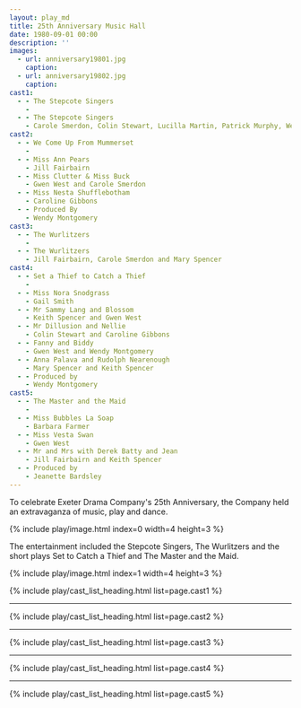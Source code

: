 ```yaml
---
layout: play_md
title: 25th Anniversary Music Hall
date: 1980-09-01 00:00
description: ''
images:
  - url: anniversary19801.jpg
    caption: 
  - url: anniversary19802.jpg
    caption: 
cast1:
  - - The Stepcote Singers  
    - 
  - - The Stepcote Singers 
    - Carole Smerdon, Colin Stewart, Lucilla Martin, Patrick Murphy, Wendy Montgomery, Gwen West, Mary Spencer and Keith Spencer
cast2:
  - - We Come Up From Mummerset    
    - 
  - - Miss Ann Pears
    - Jill Fairbairn
  - - Miss Clutter & Miss Buck
    - Gwen West and Carole Smerdon
  - - Miss Nesta Shufflebotham
    - Caroline Gibbons
  - - Produced By
    - Wendy Montgomery
cast3:
  - - The Wurlitzers
    - 
  - - The Wurlitzers 
    - Jill Fairbairn, Carole Smerdon and Mary Spencer
cast4:
  - - Set a Thief to Catch a Thief   
    - 
  - - Miss Nora Snodgrass 
    - Gail Smith
  - - Mr Sammy Lang and Blossom 
    - Keith Spencer and Gwen West
  - - Mr Dillusion and Nellie 
    - Colin Stewart and Caroline Gibbons
  - - Fanny and Biddy 
    - Gwen West and Wendy Montgomery
  - - Anna Palava and Rudolph Nearenough 
    - Mary Spencer and Keith Spencer
  - - Produced by 
    - Wendy Montgomery
cast5:
  - - The Master and the Maid    
    - 
  - - Miss Bubbles La Soap
    - Barbara Farmer
  - - Miss Vesta Swan
    - Gwen West 
  - - Mr and Mrs with Derek Batty and Jean
    - Jill Fairbairn and Keith Spencer
  - - Produced by 
    - Jeanette Bardsley
---
```


To celebrate Exeter Drama Company's 25th Anniversary, the Company held an extravaganza of music, play and dance.

{% include play/image.html index=0 width=4 height=3 %}

The entertainment included the Stepcote Singers, The Wurlitzers and the short plays Set to Catch a Thief and The Master and the Maid.

{% include play/image.html index=1 width=4 height=3 %}

{% include play/cast_list_heading.html list=page.cast1 %}

---

{% include play/cast_list_heading.html list=page.cast2 %}

---

{% include play/cast_list_heading.html list=page.cast3 %}

---

{% include play/cast_list_heading.html list=page.cast4 %}

---

{% include play/cast_list_heading.html list=page.cast5 %}

